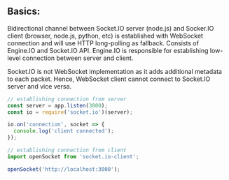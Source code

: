 ## Basics:
Bidirectional channel between Socket.IO server (node.js) and Socker.IO client (browser, node.js, python, etc) is established with WebSocket connection and will use HTTP long-polling as fallback. Consists of Engine.IO and Socket.IO API. Engine.IO is responsible for establishing low-level connection between server and client.

Socket.IO is not WebSocket implementation as it adds additional metadata to each packet. Hence, WebSocket client cannot connect to Socket.IO server and vice versa.

```javascript
// establishing connection from server
const server = app.listen(3000);
const io = require('socket.io')(server);

io.on('connection', socket => {
  console.log('client connected');
});

// establishing connection from client
import openSocket from 'socket.io-client';

openSocket('http://localhost:3000');
```
